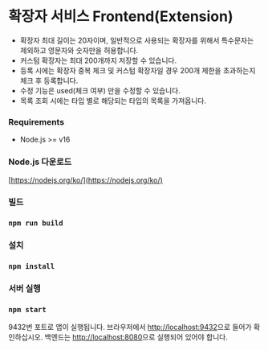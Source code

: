 # 확장자 서비스 Frontend(Extension)

- 확장자 최대 길이는 20자이며, 일반적으로 사용되는 확장자를 위해서 특수문자는 제외하고 영문자와 숫자만을 허용합니다.
- 커스텀 확장자는 최대 200개까지 저장할 수 있습니다.
- 등록 시에는 확장자 중복 체크 및 커스텀 확장자일 경우 200개 제한을 초과하는지 체크 후 등록합니다.
- 수정 기능은 used(체크 여부) 만을 수정할 수 있습니다.
- 목록 조회 시에는 타입 별로 해당되는 타입의 목록을 가져옵니다.

### Requirements
- Node.js >= v16

### Node.js 다운로드
[https://nodejs.org/ko/](https://nodejs.org/ko/)

### 빌드
### `npm run build`

### 설치
### `npm install`

### 서버 실행
### `npm start`
9432번 포트로 앱이 실행됩니다.
브라우저에서 [http://localhost:9432](http://localhost:9432)으로 들어가 확인하십시오.
백엔드는 [http://localhost:8080](http://localhost:8080)으로 실행되어 있어야 합니다.
